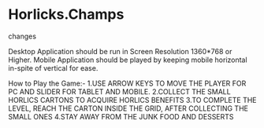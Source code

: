 # Horlicks.Champs
changes

Desktop Application should be run in Screen Resolution 1360*768 or Higher. Mobile Application should be played by keeping mobile horizontal in-spite of vertical for ease.

How to Play the Game:-
1.USE ARROW KEYS TO MOVE THE PLAYER FOR PC AND SLIDER FOR TABLET AND MOBILE.
2.COLLECT THE SMALL HORLICS CARTONS TO ACQUIRE HORLICS BENEFITS
3.TO COMPLETE THE LEVEL, REACH THE CARTON INSIDE THE GRID, AFTER COLLECTING THE SMALL ONES
4.STAY AWAY FROM THE JUNK FOOD AND DESSERTS 
